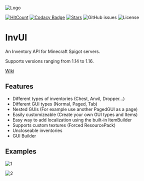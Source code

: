 ![Logo](https://i.imgur.com/bFqCsuj.png)

[![HitCount](http://hits.dwyl.com/NichtStudioCode/InvUI.svg)](http://hits.dwyl.com/NichtStudioCode/InvUI)
[![Codacy Badge](https://app.codacy.com/project/badge/Grade/446b3c9356744523b409a6a6d281e772)](https://www.codacy.com/gh/NichtStudioCode/InvUI/dashboard?utm_source=github.com&amp;utm_medium=referral&amp;utm_content=NichtStudioCode/InvUI&amp;utm_campaign=Badge_Grade)
[![Stars](https://img.shields.io/github/stars/NichtStudioCode/InvUI?color=ffa200)](https://github.com/NichtStudioCode/InvUI/stargazers)
![GitHub issues](https://img.shields.io/github/issues/NichtStudioCode/InvUI)
![License](https://img.shields.io/github/license/NichtStudioCode/InvUI)

# InvUI
An Inventory API for Minecraft Spigot servers.

Supports versions ranging from 1.14 to 1.16.

[Wiki](https://github.com/NichtStudioCode/InvUI/wiki)

## Features
* Different types of inventories (Chest, Anvil, Dropper...)
* Different GUI types (Normal, Paged, Tab)
* Nested GUIs (For example use another PagedGUI as a page)
* Easily customizeable (Create your own GUI types and Items)
* Easy way to add localization using the built-in ItemBuilder
* Supports custom textures (Forced ResourcePack)
* Uncloseable inventories
* GUI Builder

## Examples
![1](https://i.imgur.com/uaqjHSS.gif)

![2](https://i.imgur.com/rvE7VK5.gif)
